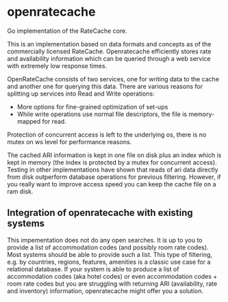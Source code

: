 # openratecache
Go implementation of the RateCache core.

This is an implementation based on data formats and concepts as of the commercially licensed RateCache. Openratecache efficiently stores rate and availability information which can be queried through a web service with extremely low response times.

OpenRateCache consists of two services, one for writing data to the cache and another one for querying this data. There are various reasons for splitting up services into Read and Write operations:

 - More options for fine-grained optimization of set-ups
 - While write operations use normal file descriptors, the file is memory-mapped for read. 

Protection of concurrent access is left to the underlying os, there is no mutex on ws level for performance reasons.

The cached ARI information is kept in one file on disk plus an index which is kept in memory (the index is protected by a mutex for concurrent access). Testing in other implementations have shown that reads of ari data directly from disk outperform database operations for previous filtering. However, if you really want to improve access speed you can keep the cache file on a ram disk.

## Integration of openratecache with existing systems ##

This impementation does not do any open searches. It is up to you to provide a list of accommodation codes (and possibly room rate codes). Most systems should be able to provide such a list. This type of filtering, e.g. by countries, regions, features, amenities is a classic use case for a relational database. If your system is able to produce a list of accommodation codes (aka hotel codes) or even accommodation codes + room rate codes but you are struggling with returning ARI (availability, rate and inventory) information, openratecache might offer you a solution.
